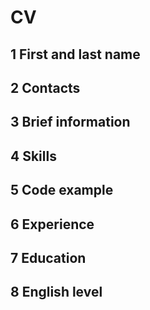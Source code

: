 # CV
## 1 First and last name
## 2 Contacts
## 3 Brief information
## 4 Skills
## 5 Code example
## 6 Experience
## 7 Education
## 8 English level
